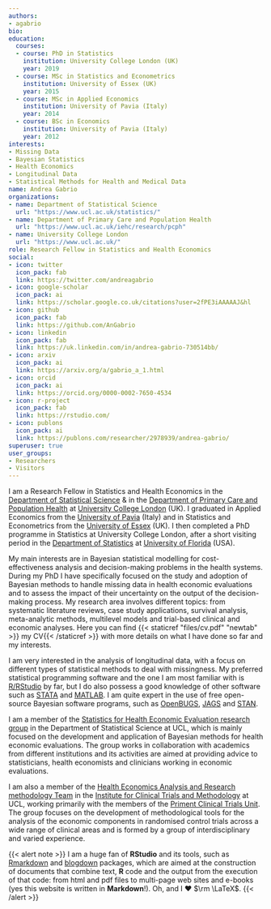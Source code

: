 ```yaml
---
authors:
- agabrio
bio: 
education:
  courses:
  - course: PhD in Statistics
    institution: University College London (UK)
    year: 2019
  - course: MSc in Statistics and Econometrics
    institution: University of Essex (UK)
    year: 2015
  - course: MSc in Applied Economics
    institution: University of Pavia (Italy)
    year: 2014
  - course: BSc in Economics
    institution: University of Pavia (Italy)
    year: 2012
interests:
- Missing Data
- Bayesian Statistics
- Health Economics
- Longitudinal Data
- Statistical Methods for Health and Medical Data
name: Andrea Gabrio
organizations:
- name: Department of Statistical Science 
  url: "https://www.ucl.ac.uk/statistics/"
- name: Department of Primary Care and Population Health 
  url: "https://www.ucl.ac.uk/iehc/research/pcph"
- name: University College London
  url: "https://www.ucl.ac.uk/"
role: Research Fellow in Statistics and Health Economics
social:
- icon: twitter
  icon_pack: fab
  link: https://twitter.com/andreagabrio
- icon: google-scholar
  icon_pack: ai
  link: https://scholar.google.co.uk/citations?user=2fPE3iAAAAAJ&hl
- icon: github
  icon_pack: fab
  link: https://github.com/AnGabrio
- icon: linkedin
  icon_pack: fab
  link: https://uk.linkedin.com/in/andrea-gabrio-730514bb/
- icon: arxiv
  icon_pack: ai
  link: https://arxiv.org/a/gabrio_a_1.html
- icon: orcid
  icon_pack: ai
  link: https://orcid.org/0000-0002-7650-4534
- icon: r-project
  icon_pack: fab
  link: https://rstudio.com/
- icon: publons
  icon_pack: ai
  link: https://publons.com/researcher/2978939/andrea-gabrio/
superuser: true
user_groups:
- Researchers
- Visitors
---
```


I am a Research Fellow in Statistics and Health Economics in the [Department of Statistical Science](https://www.ucl.ac.uk/statistics/) & in the [Department of Primary Care and Population Health](https://www.ucl.ac.uk/iehc/research/pcph) at [University College London](https://www.ucl.ac.uk/) (UK). I graduated in Applied Economics from the [University of Pavia](https://web.unipv.it/) (Italy) and in Statistics and Econometrics from the [University of Essex](https://www.essex.ac.uk/) (UK). I then completed a PhD programme in Statistics at University College London, after a short visiting period in the [Department of Statistics](https://stat.ufl.edu/) at [University of Florida](http://www.ufl.edu/) (USA).

My main interests are in Bayesian statistical modelling for cost-effectiveness analysis and decision-making problems in the health systems. During my PhD I have specifically focused on the study and adoption of Bayesian methods to handle missing data in health economic evaluations and to assess the impact of their uncertainty on the output of the decision-making process. My research area involves different topics: from systematic literature reviews, case study applications, survival analysis, meta-analytic methods, multilevel models and trial-based clinical and economic analyses. Here you can find {{< staticref "files/cv.pdf" "newtab" >}} my CV{{< /staticref >}} with more details on what I have done so far and my interests. 

I am very interested in the analysis of longitudinal data, with a focus on different types of statistical methods to deal with missingness. My preferred statistical programming software and the one I am most familiar with is [R/RStudio](https://rstudio.com/) by far, but I do also possess a good knowledge of other software such as [STATA](https://www.stata-uk.com/) and [MATLAB](https://uk.mathworks.com/). I am quite expert in the use of free open-source Bayesian software programs, such as [OpenBUGS](http://www.openbugs.net/w/FrontPage), [JAGS](http://mcmc-jags.sourceforge.net/) and [STAN](https://mc-stan.org/).

I am a member of the [Statistics for Health Economic Evaluation research group](https://www.ucl.ac.uk/statistics/research/statistics-health-economics/) in the Department of Statistical Science at UCL, which is mainly focused on the development and application of Bayesian methods for health economic evaluations. The group works in collaboration with academics from different institutions and its activities are aimed at providing advice to statisticians, health economists and clinicians working in economic evaluations. 

I am also a member of the [Health Economics Analysis and Research methodology Team](https://hearteam.blogspot.com/) in the [Institute for Clinical Trials and Methodology](https://www.ucl.ac.uk/clinical-trials-and-methodology/) at UCL, working primarily with the members of the [Priment Clinical Trials Unit](https://www.ucl.ac.uk/clinical-trials-and-methodology/about/priment). The group focuses on the development of methodological tools for the analysis of the economic components in randomised control trials across a wide range of clinical areas and is formed by a group of interdisciplinary and varied experience. 

{{< alert note >}}
I am a huge fan of **RStudio** and its tools, such as [Rmarkdown](https://rmarkdown.rstudio.com/) and [blogdown](https://bookdown.org/) packages, which are aimed at the construction of documents that combine text, **R** code and the output from the execution of that code: from html and pdf files to multi-page web sites and e-books (yes this website is written in **Markdown**!). Oh, and I ❤ $\rm \LaTeX$.
{{< /alert >}}


